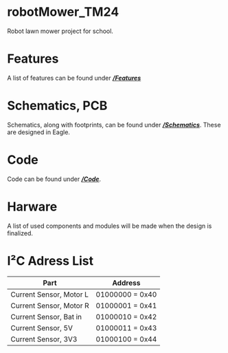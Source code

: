 # robotMower_TM24
Robot lawn mower project for school.

# Features
A list of features can be found under [<b>*/Features*</b>](/Features.md)

# Schematics, PCB
Schematics, along with footprints, can be found under [<b>*/Schematics*</b>](/Schematics).
These are designed in Eagle.

# Code
Code can be found under [<b>*/Code*</b>](/Code).

# Harware
A list of used components and modules will be made when the design is finalized.

# I²C Adress List
|Part|Address|
|----|-------|
|Current Sensor, Motor L|01000000 = 0x40|
|Current Sensor, Motor R|01000001 = 0x41|
|Current Sensor, Bat in|01000010 = 0x42|
|Current Sensor, 5V|01000011 = 0x43|
|Current Sensor, 3V3|01000100 = 0x44|
